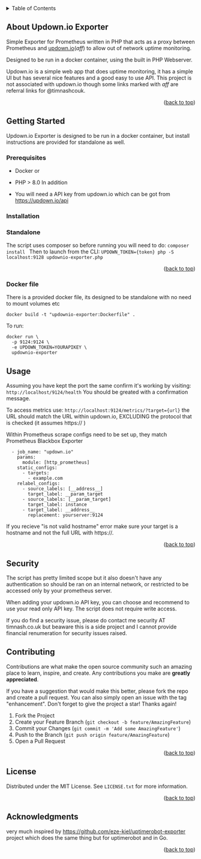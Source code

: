 <!-- TABLE OF CONTENTS -->
<details>
  <summary>Table of Contents</summary>
  <ol>
    <li>
      <a href="#about-the-project">About The Project</a>
    </li>
    <li>
      <a href="#getting-started">Getting Started</a>
      <ul>
        <li><a href="#prerequisites">Prerequisites</a></li>
        <li><a href="#installation">Installation</a></li>
      </ul>
    </li>
    <li><a href="#usage">Usage</a></li>
    <li><a href="#security">Security</a></li>
    <li><a href="#contributing">Contributing</a></li>
    <li><a href="#license">License</a></li>
  </ol>
</details>



<!-- ABOUT THE PROJECT -->
## About Updown.io Exporter

Simple Exporter for Prometheus written in PHP that acts as a proxy between Prometheus and [updown.io](https://updown.io/r/vRtA2)(*aff*) to allow out of network uptime monitoring.

Designed to be run in a docker container, using the built in PHP Webserver.

Updown.io is a simple web app that does uptime monitoring, it has a simple UI but has several nice features and a good easy to use API. This project is not associated with updown.io though some links marked with *aff* are referral links for @timnashcouk. 

<p align="right">(<a href="#top">back to top</a>)</p>



<!-- GETTING STARTED -->
## Getting Started

Updown.io Exporter is designed to be run in a docker container, but install instructions are provided for standalone as well.

### Prerequisites
- Docker 
or
- PHP > 8.0
In addition

- You will need a API key from updown.io which can be got from https://updown.io/api


### Installation

### Standalone
The script uses composer so before running you will need to do:
```composer install ```
Then to launch from the CLI:
```UPDOWN_TOKEN={token} php -S localhost:9128 updownio-exporter.php```

<p align="right">(<a href="#top">back to top</a>)</p>

### Docker file
There is a provided docker file, its designed to be standalone with no need to mount volumes etc

```docker build -t "updownio-exporter:Dockerfile" .```

To run:

```
docker run \
  -p 9124:9124 \
  -e UPDOWN_TOKEN=YOURAPIKEY \
  updownio-exporter
```


<!-- USAGE EXAMPLES -->
## Usage
Assuming you have kept the port the same confirm it's working by visiting:
```http://localhost/9124/health```
You should be greated with a confirmation message.

To access metrics use:
```http://localhost:9124/metrics/?target={url}```
the URL should match the URL within updown.io, EXCLUDING the protocol that is checked (it assumes https:// )

Within Prometheus scrape configs need to be set up, they match Prometheus Blackbox Exporter

```
  - job_name: "updown.io"
    params:
      module: [http_prometheus]
    static_configs:
      - targets:
        - example.com
    relabel_configs:
      - source_labels: [__address__]
        target_label: __param_target
      - source_labels: [__param_target]
        target_label: instance
      - target_label: __address__
        replacement: yourserver:9124
```
If you recieve "is not valid hostname" error make sure your target is a hostname and not the full URL with https://.

<p align="right">(<a href="#top">back to top</a>)</p>

<!-- SECURITY -->
## Security

The script has pretty limited scope but it also doesn't have any authentication so should be ran on an internal network, or restricted to be accessed only by your prometheus server.

When adding your updown.io API key, you can choose and recommend to use your read only API key. The script does not require write access.

If you do find a security issue, please do contact me security AT timnash.co.uk but beaware this is a side project and I cannot provide financial renumeration for security issues raised.

<!-- CONTRIBUTING -->
## Contributing

Contributions are what make the open source community such an amazing place to learn, inspire, and create. Any contributions you make are **greatly appreciated**.

If you have a suggestion that would make this better, please fork the repo and create a pull request. You can also simply open an issue with the tag "enhancement".
Don't forget to give the project a star! Thanks again!

1. Fork the Project
2. Create your Feature Branch (`git checkout -b feature/AmazingFeature`)
3. Commit your Changes (`git commit -m 'Add some AmazingFeature'`)
4. Push to the Branch (`git push origin feature/AmazingFeature`)
5. Open a Pull Request

<p align="right">(<a href="#top">back to top</a>)</p>



<!-- LICENSE -->
## License

Distributed under the MIT License. See `LICENSE.txt` for more information.

<p align="right">(<a href="#top">back to top</a>)</p>



<!-- ACKNOWLEDGMENTS -->
## Acknowledgments

very much inspired by https://github.com/eze-kiel/uptimerobot-exporter project which does the same thing but for uptimerobot and in Go.

<p align="right">(<a href="#top">back to top</a>)</p>


